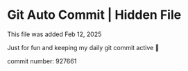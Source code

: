 # Git Auto Commit | Hidden File

This file was added Feb 12, 2025

Just for fun and keeping my daily git commit active 🤪

commit number: 927661
